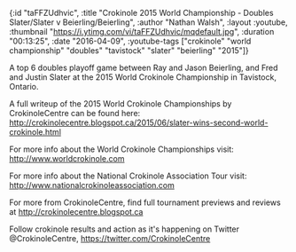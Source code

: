{:id "taFFZUdhvic",
 :title
 "Crokinole 2015 World Championship - Doubles Slater/Slater v Beierling/Beierling",
 :author "Nathan Walsh",
 :layout :youtube,
 :thumbnail "https://i.ytimg.com/vi/taFFZUdhvic/mqdefault.jpg",
 :duration "00:13:25",
 :date "2016-04-09",
 :youtube-tags
 ["crokinole"
  "world championship"
  "doubles"
  "tavistock"
  "slater"
  "beierling"
  "2015"]}


A top 6 doubles playoff game between Ray and Jason Beierling, and Fred and Justin Slater at the 2015 World Crokinole Championship in Tavistock, Ontario.

A full writeup of the 2015 World Crokinole Championships by CrokinoleCentre can be found here: http://crokinolecentre.blogspot.ca/2015/06/slater-wins-second-world-crokinole.html

For more info about the World Crokinole Championships visit: http://www.worldcrokinole.com

For more info about the National Crokinole Association Tour visit: http://www.nationalcrokinoleassociation.com

For more from CrokinoleCentre, find full tournament previews and reviews at http://crokinolecentre.blogspot.ca

Follow crokinole results and action as it's happening on Twitter @CrokinoleCentre, https://twitter.com/CrokinoleCentre
